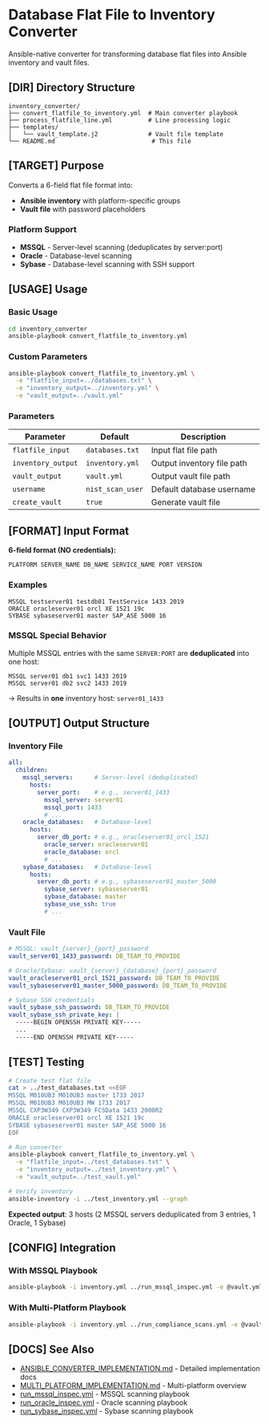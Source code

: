 # Database Flat File to Inventory Converter

Ansible-native converter for transforming database flat files into Ansible inventory and vault files.

## [DIR] Directory Structure

```
inventory_converter/
├── convert_flatfile_to_inventory.yml  # Main converter playbook
├── process_flatfile_line.yml          # Line processing logic
├── templates/
│   └── vault_template.j2              # Vault file template
└── README.md                           # This file
```

## [TARGET] Purpose

Converts a 6-field flat file format into:
- **Ansible inventory** with platform-specific groups
- **Vault file** with password placeholders

### Platform Support

- **MSSQL** - Server-level scanning (deduplicates by server:port)
- **Oracle** - Database-level scanning
- **Sybase** - Database-level scanning with SSH support

## [USAGE] Usage

### Basic Usage

```bash
cd inventory_converter
ansible-playbook convert_flatfile_to_inventory.yml
```

### Custom Parameters

```bash
ansible-playbook convert_flatfile_to_inventory.yml \
  -e "flatfile_input=../databases.txt" \
  -e "inventory_output=../inventory.yml" \
  -e "vault_output=../vault.yml"
```

### Parameters

| Parameter | Default | Description |
|-----------|---------|-------------|
| `flatfile_input` | `databases.txt` | Input flat file path |
| `inventory_output` | `inventory.yml` | Output inventory file path |
| `vault_output` | `vault.yml` | Output vault file path |
| `username` | `nist_scan_user` | Default database username |
| `create_vault` | `true` | Generate vault file |

## [FORMAT] Input Format

**6-field format (NO credentials):**
```
PLATFORM SERVER_NAME DB_NAME SERVICE_NAME PORT VERSION
```

### Examples

```
MSSQL testserver01 testdb01 TestService 1433 2019
ORACLE oracleserver01 orcl XE 1521 19c
SYBASE sybaseserver01 master SAP_ASE 5000 16
```

### MSSQL Special Behavior

Multiple MSSQL entries with the same `SERVER:PORT` are **deduplicated** into one host:

```
MSSQL server01 db1 svc1 1433 2019
MSSQL server01 db2 svc2 1433 2019
```
→ Results in **one** inventory host: `server01_1433`

## [OUTPUT] Output Structure

### Inventory File

```yaml
all:
  children:
    mssql_servers:      # Server-level (deduplicated)
      hosts:
        server_port:    # e.g., server01_1433
          mssql_server: server01
          mssql_port: 1433
          # ...
    oracle_databases:   # Database-level
      hosts:
        server_db_port: # e.g., oracleserver01_orcl_1521
          oracle_server: oracleserver01
          oracle_database: orcl
          # ...
    sybase_databases:   # Database-level
      hosts:
        server_db_port: # e.g., sybaseserver01_master_5000
          sybase_server: sybaseserver01
          sybase_database: master
          sybase_use_ssh: true
          # ...
```

### Vault File

```yaml
# MSSQL: vault_{server}_{port}_password
vault_server01_1433_password: DB_TEAM_TO_PROVIDE

# Oracle/Sybase: vault_{server}_{database}_{port}_password
vault_oracleserver01_orcl_1521_password: DB_TEAM_TO_PROVIDE
vault_sybaseserver01_master_5000_password: DB_TEAM_TO_PROVIDE

# Sybase SSH credentials
vault_sybase_ssh_password: DB_TEAM_TO_PROVIDE
vault_sybase_ssh_private_key: |
  -----BEGIN OPENSSH PRIVATE KEY-----
  ...
  -----END OPENSSH PRIVATE KEY-----
```

## [TEST] Testing

```bash
# Create test flat file
cat > ../test_databases.txt <<EOF
MSSQL M010UB3 M010UB3 master 1733 2017
MSSQL M010UB3 M010UB3 MW 1733 2017
MSSQL CXP3W349 CXP3W349 FCSData 1433 2008R2
ORACLE oracleserver01 orcl XE 1521 19c
SYBASE sybaseserver01 master SAP_ASE 5000 16
EOF

# Run converter
ansible-playbook convert_flatfile_to_inventory.yml \
  -e "flatfile_input=../test_databases.txt" \
  -e "inventory_output=../test_inventory.yml" \
  -e "vault_output=../test_vault.yml"

# Verify inventory
ansible-inventory -i ../test_inventory.yml --graph
```

**Expected output**: 3 hosts (2 MSSQL servers deduplicated from 3 entries, 1 Oracle, 1 Sybase)

## [CONFIG] Integration

### With MSSQL Playbook

```bash
ansible-playbook -i inventory.yml ../run_mssql_inspec.yml -e @vault.yml
```

### With Multi-Platform Playbook

```bash
ansible-playbook -i inventory.yml ../run_compliance_scans.yml -e @vault.yml
```

## [DOCS] See Also

- [ANSIBLE_CONVERTER_IMPLEMENTATION.md](../ANSIBLE_CONVERTER_IMPLEMENTATION.md) - Detailed implementation docs
- [MULTI_PLATFORM_IMPLEMENTATION.md](../MULTI_PLATFORM_IMPLEMENTATION.md) - Multi-platform overview
- [run_mssql_inspec.yml](../run_mssql_inspec.yml) - MSSQL scanning playbook
- [run_oracle_inspec.yml](../run_oracle_inspec.yml) - Oracle scanning playbook
- [run_sybase_inspec.yml](../run_sybase_inspec.yml) - Sybase scanning playbook
